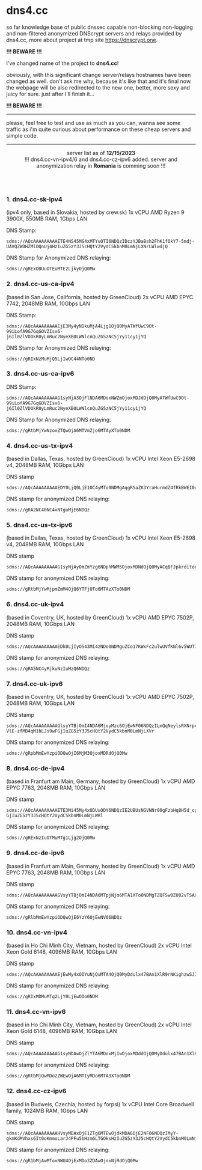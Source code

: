 # dns4.cc
so far knowledge base of public dnssec capable non-blocking non-logging and non-filtered anonymized DNScrypt servers and relays provided by dns4.cc, more about project at tmp site https://dnscrypt.one.

**!!! BEWARE !!!**

I've changed name of the project to **dns4.cc**!


obviously, with this significant change server/relays hostnames have been changed as well. don't ask me why, because it's like that and it's final now. the webpage will be also redirected to the new one, better, more sexy and juicy for sure. just after I'll finish it...

**!!! BEWARE !!!**


**********************************************************************************************************************************
please, feel free to test and use as much as you can, wanna see some traffic as i'm quite curious about performance on these cheap servers and simple code.
**********************************************************************************************************************************

<p align="center">
server list as of <b>12/15/2023</b></br>!!! dns4.cc-vn-ipv4/6 and dns4.cc-cz-ipv6 added. server and anonymization relay in <b>Romania</b> is comming soon !!!
</p>

<br>
</br>

### 1. **dns4.cc-sk-ipv4**
(ipv4 only, based in Slovakia, hosted by crew.sk)
1x vCPU AMD Ryzen 9 3900X, 550MB RAM, 1Gbps LAN

DNS Stamp:
```
sdns://AQcAAAAAAAAAETE4NS45MS4xMTYuOTI6NDQzIDczYJBaBsh2FhK1fOkY7-5mdj-UAVQZWDHZMlOQnUj4HzIuZG5zY3J5cHQtY2VydC5kbnM0LmNjLXNrLWlwdjQ
```
 
DNS Stamp for Anonymized DNS relaying:
```
sdns://gRExODUuOTEuMTE2LjkyOjQ0Mw
```

### 2. **dns4.cc-us-ca-ipv4**
(based in San Jose, California, hosted by GreenCloud)
2x vCPU AMD EPYC 7742, 2048MB RAM, 10Gbps LAN

DNS Stamp:
```
sdns://AQcAAAAAAAAAEjE3My4yNDkuMjA4Ljg1OjQ0MyATWfUwC9Ot-99iLofA9G7GqGOVZIsx6-j6Il0ZlVDOkR0yLmRuc2NyeXB0LWNlcnQuZG5zNC5jYy11cy1jYQ
```

DNS Stamp for Anonymized DNS relaying:
```
sdns://gRIxNzMuMjQ5LjIwOC44NTo0ND
```
 
### 3. **dns4.cc-us-ca-ipv6**


DNS Stamp:
```
sdns://AQcAAAAAAAAAG1syNjA3OjFlNDA6MDoxNWZmOjoxMDJdOjQ0MyATWfUwC9Ot-99iLofA9G7GqGOVZIsx6-j6Il0ZlVDOkR0yLmRuc2NyeXB0LWNlcnQuZG5zNC5jYy11cy1jYQ
```

DNS Stamp for Anonymized DNS relaying:
```
sdns://gRtbMjYwNzoxZTQwOjA6MTVmZjo6MTAyXTo0NDM
```

### 4. **dns4.cc-us-tx-ipv4**
(based in Dallas, Texas, hosted by GreenCloud)
1x vCPU Intel Xeon E5-2698 v4, 2048MB RAM, 10Gbps LAN

DNS stamp
```
sdns://AQcAAAAAAAAAEDY0LjQ0LjE1OC4yMTo0NDMgAqgRSaZK3YraHurmdZ4fRkBWEI0qgGIBWHP1oT2hrG8dMi5kbnNjcnlwdC1jZXJ0LmRuczQuY2MtdXMtdHg
```

DNS stamp for anonymized DNS relaying:
```
sdns://gRA2NC40NC4xNTguMjE6NDQz
```

### 5. **dns4.cc-us-tx-ipv6**
(based in Dallas, Texas, hosted by GreenCloud)
1x vCPU Intel Xeon E5-2698 v4, 2048MB RAM, 10Gbps LAN

DNS stamp
```
sdns://AQcAAAAAAAAAG1syNjAyOmZmYzg6NDphMWM5OjoxMDNdOjQ0MyACqBFJpkrditoe6uZ1nh9GQFYQjSqAYgFYc_WhPaGsbx0yLmRuc2NyeXB0LWNlcnQuZG5zNC5jYy11cy10eA
```

DNS stamp for anonymized DNS relaying:
```
sdns://gRtbMjYwMjpmZmM4OjQ6YTFjOTo6MTAzXTo0NDM
```

### 6. **dns4.cc-uk-ipv4**
(based in Coventry, UK, hosted by GreenCloud)
1x vCPU AMD EPYC 7502P, 2048MB RAM, 10Gbps LAN

DNS stamp
```
sdns://AQcAAAAAAAAAEDk0LjIyOS43Mi4zNDo0NDMguZCo17KWxFc2ulwUVfKNl6v5WUT7N8wHiozWEsmz3AUaMi5kbnNjcnlwdC1jZXJ0LmRuczQuY2MtdWs
```

DNS stamp for anonymized DNS relaying:
```
sdns://gRA5NC4yMjkuNzIuMzQ6NDQz
```

### 7. **dns4.cc-uk-ipv6**
(based in Coventry, UK, hosted by GreenCloud)
1x vCPU AMD EPYC 7502P, 2048MB RAM, 10Gbps LAN

DNS stamp
```
sdns://AQcAAAAAAAAAGlsyYTBjOmI4NDA6MjoyMzc6OjEwNF06NDQzILmQqNeylsRXNrpcFFXyjZer-VlE-zfMB4qM1hLJs9wFGjIuZG5zY3J5cHQtY2VydC5kbnM0LmNjLXVr
```

DNS stamp for anonymized DNS relaying:
```
sdns://gRpbMmEwYzpiODQwOjI6MjM3OjoxMDRdOjQ0Mw
```

### 8. **dns4.cc-de-ipv4**
(based in Franfurt am Main, Germany, hosted by GreenCloud)
1x vCPU AMD EPYC 7763, 2048MB RAM, 10Gbps LAN

DNS stamp
```
sdns://AQcAAAAAAAAAETE3Mi45My4xODUuODY6NDQzIE2UBUsNGVNNr00gFzbHq8H5d_cg55lZfzeAx4oXPew-GjIuZG5zY3J5cHQtY2VydC5kbnM0LmNjLWRl
```

DNS stamp for anonymized DNS relaying:
```
sdns://gRExNzIuOTMuMTg1Ljg2OjQ0Mw
```

### 9. **dns4.cc-de-ipv6**
(based in Franfurt am Main, Germany, hosted by GreenCloud)
1x vCPU AMD EPYC 7763, 2048MB RAM, 10Gbps LAN

DNS stamp
```
sdns://AQcAAAAAAAAAGVsyYTBjOmI4NDA6MTpjNjo6MTA1XTo0NDMgTZQFSw0ZU02vTSAXNserwfl39yDnmVl_N4DHihc97D4aMi5kbnNjcnlwdC1jZXJ0LmRuczQuY2MtZGU
```

DNS stamp for anonymized DNS relaying:
```
sdns://gRlbMmEwYzpiODQwOjE6YzY6OjEwNV06NDQz
```

### 10. **dns4.cc-vn-ipv4**
(based in Ho Chi Minh City, Vietnam, hosted by GreenCloud)
2x vCPU Intel Xeon Gold 6148, 4096MB RAM, 10Gbps LAN

DNS stamp
```
sdns://AQcAAAAAAAAAEjEwMy4xODYuNjQuMTA4OjQ0MyDdulx47BAn1XlR9rNKighzwSJIdiDbBeJTO7IBW651VBoyLmRuc2NyeXB0LWNlcnQuZG5zNC5jYy12bg
```

DNS stamp for anonymized DNS relaying:
```
sdns://gRIxMDMuMTg2LjY0LjEwODo0NDM
```

### 11. **dns4.cc-vn-ipv6**
(based in Ho Chi Minh City, Vietnam, hosted by GreenCloud)
2x vCPU Intel Xeon Gold 6148, 4096MB RAM, 10Gbps LAN

DNS stamp
```
sdns://AQcAAAAAAAAAG1syNDAwOjZlYTA6MDoxMjIwOjoxMDddOjQ0MyDdulx47BAn1XlR9rNKighzwSJIdiDbBeJTO7IBW651VBoyLmRuc2NyeXB0LWNlcnQuZG5zNC5jYy12bg
```

DNS stamp for anonymized DNS relaying:
```
sdns://gRtbMjQwMDo2ZWEwOjA6MTIyMDo6MTA3XTo0NDM
```

### 12. **dns4.cc-cz-ipv6**
(based in Budweis, Czechia, hosted by forpsi)
1x vCPU Intel Core Broadwell family, 1024MB RAM, 1Gbps LAN

DNS stamp
```
sdns://AQcAAAAAAAAAHVsyMDAxOjE1ZTg6MTEwOjdkMDA6OjE2NF06NDQzIMyY-gkmKdMVhxs6It0oKmmoLarJ4PFu5bHzm6LTGOksHzIuZG5zY3J5cHQtY2VydC5kbnM0LmNjLWN6LWlwdjY
```

DNS stamp for anonymized DNS relaying:
```
sdns://gR1bMjAwMToxNWU4OjExMDo3ZDAwOjoxNjRdOjQ0Mw
```
